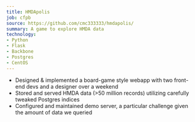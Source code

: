 ```yaml
---
title: HMDApolis
job: cfpb
source: https://github.com/cmc333333/hmdapolis/
summary: A game to explore HMDA data
technology:
- Python
- Flask
- Backbone
- Postgres
- CentOS
---
```

* Designed & implemented a board-game style webapp with two front-end devs and
  a designer over a weekend
* Stored and served HMDA data (>50 million records) utilizing carefully
  tweaked Postgres indices
* Configured and maintained demo server, a particular challenge given the
  amount of data we queried
